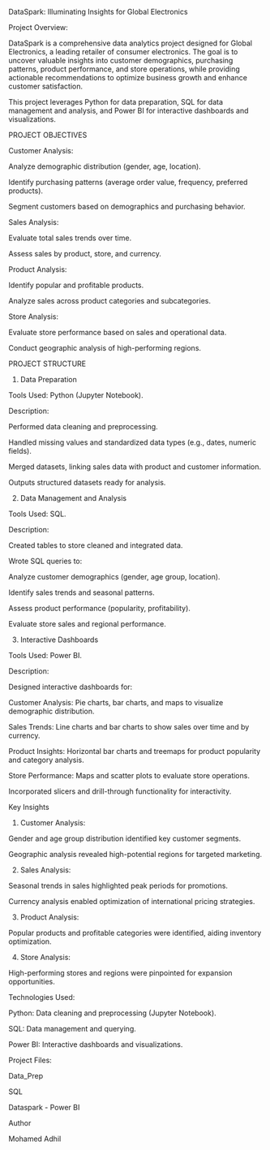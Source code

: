 DataSpark: Illuminating Insights for Global Electronics

Project Overview:

DataSpark is a comprehensive data analytics project designed for Global Electronics, a leading retailer of consumer electronics. The goal is to uncover valuable insights into customer demographics, purchasing patterns, product performance, and store operations, while providing actionable recommendations to optimize business growth and enhance customer satisfaction.

This project leverages Python for data preparation, SQL for data management and analysis, and Power BI for interactive dashboards and visualizations.

PROJECT OBJECTIVES

Customer Analysis:

Analyze demographic distribution (gender, age, location).

Identify purchasing patterns (average order value, frequency, preferred products).

Segment customers based on demographics and purchasing behavior.

Sales Analysis:

Evaluate total sales trends over time.

Assess sales by product, store, and currency.

Product Analysis:

Identify popular and profitable products.

Analyze sales across product categories and subcategories.

Store Analysis:

Evaluate store performance based on sales and operational data.

Conduct geographic analysis of high-performing regions.

PROJECT STRUCTURE

1. Data Preparation 

Tools Used: Python (Jupyter Notebook).

Description:

Performed data cleaning and preprocessing.

Handled missing values and standardized data types (e.g., dates, numeric fields).

Merged datasets, linking sales data with product and customer information.

Outputs structured datasets ready for analysis.

2. Data Management and Analysis

Tools Used: SQL.

Description:

Created tables to store cleaned and integrated data.

Wrote SQL queries to:

Analyze customer demographics (gender, age group, location).

Identify sales trends and seasonal patterns.

Assess product performance (popularity, profitability).

Evaluate store sales and regional performance.

3. Interactive Dashboards 

Tools Used: Power BI.

Description:

Designed interactive dashboards for:

Customer Analysis: Pie charts, bar charts, and maps to visualize demographic distribution.

Sales Trends: Line charts and bar charts to show sales over time and by currency.

Product Insights: Horizontal bar charts and treemaps for product popularity and category analysis.

Store Performance: Maps and scatter plots to evaluate store operations.

Incorporated slicers and drill-through functionality for interactivity.

Key Insights

1. Customer Analysis:

Gender and age group distribution identified key customer segments.

Geographic analysis revealed high-potential regions for targeted marketing.

2. Sales Analysis:

Seasonal trends in sales highlighted peak periods for promotions.

Currency analysis enabled optimization of international pricing strategies.

3. Product Analysis:

Popular products and profitable categories were identified, aiding inventory optimization.

4. Store Analysis:

High-performing stores and regions were pinpointed for expansion opportunities.

Technologies Used:

Python: Data cleaning and preprocessing (Jupyter Notebook).

SQL: Data management and querying.

Power BI: Interactive dashboards and visualizations.

Project Files:

Data_Prep

SQL

Dataspark - Power BI

Author

Mohamed Adhil
